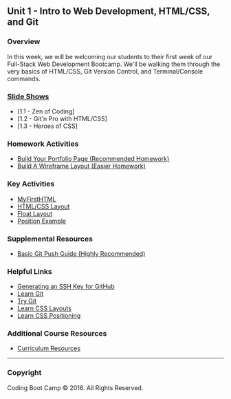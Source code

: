 ## Unit 1 - Intro to Web Development, HTML/CSS, and Git

### Overview

In this week, we will be welcoming our students to their first week of our Full-Stack Web Development Bootcamp. We'll be walking them through the very basics of HTML/CSS, Git Version Control, and Terminal/Console commands.

### [Slide Shows](Presentations)

* [1.1 - Zen of Coding]
* [1.2 - Git'n Pro with HTML/CSS]
* [1.3 - Heroes of CSS]

### Homework Activities

* [Build Your Portfolio Page (Recommended Homework)](../homework/01-html-git-css/recommended-homework-assignment.md)
* [Build A Wireframe Layout (Easier Homework)](../homework/01-html-git-css/easier-homework-assignment.md)

### Key Activities

* [MyFirstHTML](Activities/03-MyFirstHTML)
* [HTML/CSS Layout](Activities/06-HTML_CSS_Layout)
* [Float Layout](Activities/09-FloatLayout-Activity)
* [Position Example](Activities/10-CSS_PositionedLayout)

### Supplemental Resources

* [Basic Git Push Guide (Highly Recommended)](Supplemental/GitHub-Help)

### Helpful Links

* [Generating an SSH Key for GitHub](https://help.github.com/articles/generating-an-ssh-key/)
* [Learn Git](https://www.codecademy.com/learn/learn-git)
* [Try Git](https://try.github.io/levels/1/challenges/1)
* [Learn CSS Layouts](http://learn.shayhowe.com/html-css/positioning-content/)
* [Learn CSS Positioning](http://learn.shayhowe.com/advanced-html-css/detailed-css-positioning/)

### Additional Course Resources

* [Curriculum Resources](https://github.com/coding-boot-camp/curriculum-resources)
- - -

### Copyright

Coding Boot Camp © 2016. All Rights Reserved.
